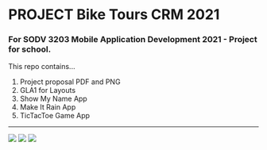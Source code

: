 # PROJECT Bike Tours CRM 2021
### For SODV 3203 Mobile Application Development 2021 - Project for school.

This repo contains...
1. Project proposal PDF and PNG
2. GLA1 for Layouts
3. Show My Name App
4. Make It Rain App
5. TicTacToe Game App
 ---
![](cover.png)
![](images/makeitrainapp.png)
![](images/showmyname.png)
